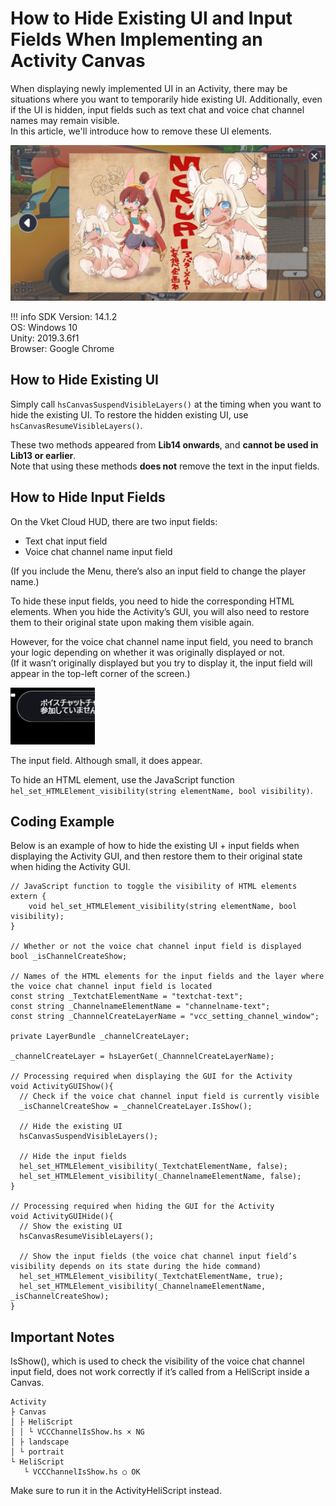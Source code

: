# How to Hide Existing UI and Input Fields When Implementing an Activity Canvas

When displaying newly implemented UI in an Activity, there may be situations where you want to temporarily hide existing UI. Additionally, even if the UI is hidden, input fields such as text chat and voice chat channel names may remain visible.  
In this article, we'll introduce how to remove these UI elements.

![RemoveDefaultUI00](img/RemoveDefaultUI00.jpg)

!!! info
    SDK Version: 14.1.2<br>
    OS: Windows 10<br>
    Unity: 2019.3.6f1<br>
    Browser: Google Chrome<br>

## How to Hide Existing UI

Simply call `hsCanvasSuspendVisibleLayers()` at the timing when you want to hide the existing UI. To restore the hidden existing UI, use `hsCanvasResumeVisibleLayers()`.

These two methods appeared from **Lib14 onwards**, and **cannot be used in Lib13 or earlier**.  
Note that using these methods **does not** remove the text in the input fields.

## How to Hide Input Fields

On the Vket Cloud HUD, there are two input fields:

- Text chat input field
- Voice chat channel name input field

(If you include the Menu, there’s also an input field to change the player name.)

To hide these input fields, you need to hide the corresponding HTML elements. When you hide the Activity’s GUI, you will also need to restore them to their original state upon making them visible again.

However, for the voice chat channel name input field, you need to branch your logic depending on whether it was originally displayed or not.  
(If it wasn’t originally displayed but you try to display it, the input field will appear in the top-left corner of the screen.)

![RemoveDefaultUI01](img/RemoveDefaultUI01.jpg)

The input field. Although small, it does appear.

To hide an HTML element, use the JavaScript function `hel_set_HTMLElement_visibility(string elementName, bool visibility)`.

## Coding Example

Below is an example of how to hide the existing UI + input fields when displaying the Activity GUI, and then restore them to their original state when hiding the Activity GUI.

```
// JavaScript function to toggle the visibility of HTML elements
extern {
    void hel_set_HTMLElement_visibility(string elementName, bool visibility);
}

// Whether or not the voice chat channel input field is displayed
bool _isChannelCreateShow;

// Names of the HTML elements for the input fields and the layer where the voice chat channel input field is located
const string _TextchatElementName = "textchat-text";
const string _ChannelnameElementName = "channelname-text";
const string _ChannnelCreateLayerName = "vcc_setting_channel_window";

private LayerBundle _channelCreateLayer;

_channelCreateLayer = hsLayerGet(_ChannnelCreateLayerName);

// Processing required when displaying the GUI for the Activity
void ActivityGUIShow(){
  // Check if the voice chat channel input field is currently visible
  _isChannelCreateShow = _channelCreateLayer.IsShow();
  
  // Hide the existing UI
  hsCanvasSuspendVisibleLayers();
  
  // Hide the input fields
  hel_set_HTMLElement_visibility(_TextchatElementName, false);
  hel_set_HTMLElement_visibility(_ChannelnameElementName, false);
}

// Processing required when hiding the GUI for the Activity
void ActivityGUIHide(){
  // Show the existing UI
  hsCanvasResumeVisibleLayers();

  // Show the input fields (the voice chat channel input field’s visibility depends on its state during the hide command)
  hel_set_HTMLElement_visibility(_TextchatElementName, true);
  hel_set_HTMLElement_visibility(_ChannelnameElementName, _isChannelCreateShow);
}
```

## Important Notes

IsShow(), which is used to check the visibility of the voice chat channel input field, does not work correctly if it’s called from a HeliScript inside a Canvas.

```
Activity
├ Canvas
│ ├ HeliScript
│ │ └ VCCChannelIsShow.hs × NG
│ ├ landscape
│ └ portrait
└ HeliScript
   └ VCCChannelIsShow.hs ○ OK
```
Make sure to run it in the ActivityHeliScript instead.
